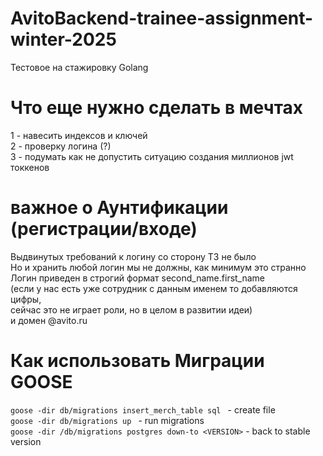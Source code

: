 # AvitoBackend-trainee-assignment-winter-2025  

Тестовое на стажировку Golang

# Что еще нужно сделать в мечтах
1 - навесить индексов и ключей  
2 - проверку логина (?)  
3 - подумать как не допустить ситуацию создания миллионов jwt токкенов

# важное о Аунтификации (регистрации/входе)  
Выдвинутых требований к логину со сторону ТЗ не было  
Но и хранить любой логин мы не должны, как минимум это странно  
Логин приведен в строгий формат second_name.first_name  
(если у нас есть уже сотрудник с данным именем то добавляются цифры,  
сейчас это не играет роли, но в целом в развитии идеи)  
и домен @avito.ru  

# Как использовать Миграции GOOSE

``goose -dir db/migrations insert_merch_table sql `` - create file  
``goose -dir db/migrations up `` - run migrations  
``goose -dir /db/migrations postgres down-to <VERSION>`` - back to stable version


